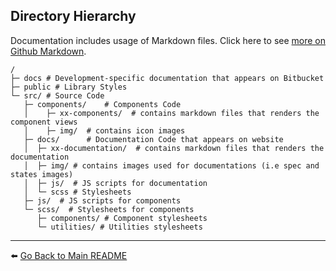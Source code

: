 ## Directory Hierarchy

Documentation includes usage of Markdown files. Click here to see [more on Github Markdown](https://guides.github.com/features/mastering-markdown/).

```
/
├─ docs # Development-specific documentation that appears on Bitbucket
├─ public # Library Styles
└─ src/ # Source Code
   ├─ components/    # Components Code
   │    ├─ xx-components/  # contains markdown files that renders the component views
   │    ├─ img/  # contains icon images
   ├─ docs/      # Documentation Code that appears on website
   │  ├─ xx-documentation/  # contains markdown files that renders the documentation
   │  ├─ img/ # contains images used for documentations (i.e spec and states images)
   │  ├─ js/  # JS scripts for documentation
   │  └─ scss # Stylesheets
   ├─ js/  # JS scripts for components
   └─ scss/  # Stylesheets for components
      ├─ components/ # Component stylesheets
      └─ utilities/ # Utilities stylesheets
```

---

:arrow_left: [Go Back to Main README](https://bitbucket.org/uclaucomm/ucla-bruin-components/src/campus/)
